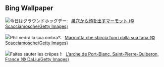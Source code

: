 ## Bing Wallpaper
![](https://www.bing.com/th?id=OHR.AlpineMarmot_JA-JP5712211606_UHD.jpg&w=1000)今日はグラウンドホッグデー:&nbsp;&ensp;[巣穴から顔を出すマーモット (© Scacciamosche/Getty Images)](https://www.bing.com/th?id=OHR.AlpineMarmot_JA-JP5712211606_UHD.jpg)
<br><br/>
![](https://www.bing.com/th?id=OHR.AlpineMarmot_IT-IT3513060995_UHD.jpg&w=1000)Phil vedrà la sua ombra?:&nbsp;&ensp;[Marmotta che sbircia fuori dalla sua tana (© Scacciamosche/Getty Images)](https://www.bing.com/th?id=OHR.AlpineMarmot_IT-IT3513060995_UHD.jpg)
<br><br/>
![](https://www.bing.com/th?id=OHR.Chandeleur_FR-FR6465418601_UHD.jpg&w=1000)Faites sauter les crêpes !:&nbsp;&ensp;[L’arche de Port-Blanc, Saint-Pierre-Quiberon, France (© DaLiu/Getty Images)](https://www.bing.com/th?id=OHR.Chandeleur_FR-FR6465418601_UHD.jpg)
<br><br/>
